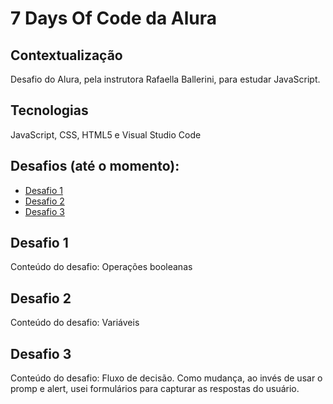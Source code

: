 # 7 Days Of Code da Alura

## Contextualização
Desafio do Alura, pela instrutora Rafaella Ballerini, para estudar JavaScript.

## Tecnologias
JavaScript, CSS, HTML5 e Visual Studio Code

## Desafios (até o momento):
* [Desafio 1](#desafio-1)
* [Desafio 2](#desafio-2)
* [Desafio 3](##desafio-3)

## Desafio 1 
Conteúdo do desafio: Operações booleanas 

## Desafio 2
Conteúdo do desafio: Variáveis

## Desafio 3
Conteúdo do desafio: Fluxo de decisão. Como mudança, ao invés de usar o promp e alert, usei formulários para capturar as respostas do usuário. 

